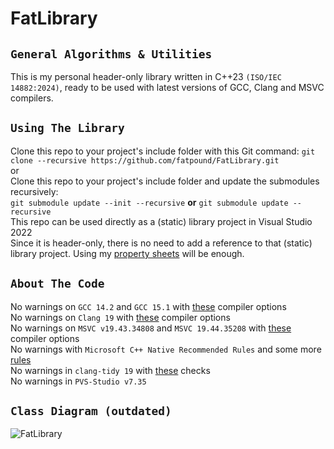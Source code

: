 # FatLibrary

`General Algorithms & Utilities`
--------------------------------
This is my personal header-only library written in C++23 `(ISO/IEC 14882:2024)`, ready to be used with latest versions of GCC, Clang and MSVC compilers.

`Using The Library`
-------------------
Clone this repo to your project's include folder with this Git command: `git clone --recursive https://github.com/fatpound/FatLibrary.git`\
or\
Clone this repo to your project's include folder and update the submodules recursively:\
`git submodule update --init --recursive` **or** `git submodule update --recursive
`\
This repo can be used directly as a (static) library project in Visual Studio 2022\
Since it is header-only, there is no need to add a reference to that (static) library project. Using my [property sheets](https://github.com/fatpound/FatProps) will be enough.

`About The Code`
----------------
No warnings on `GCC 14.2` and `GCC 15.1` with [these](https://github.com/fatpound/CxxMade/blob/main/CompileOptions.cmake#L17-L56) compiler options\
No warnings on `Clang 19` with [these](https://github.com/fatpound/CxxMade/blob/main/CompileOptions.cmake#L58-L101) compiler options\
No warnings on `MSVC v19.43.34808` and `MSVC 19.44.35208` with [these](https://github.com/fatpound/CxxMade/blob/main/CompileOptions.cmake#L132-L209) compiler options\
No warnings with `Microsoft C++ Native Recommended Rules` and some more [rules](https://github.com/fatpound/FatLibrary/blob/main/_misc/FatRules.ruleset)\
No warnings in `clang-tidy 19` with [these](https://github.com/fatpound/CxxMade/blob/main/.clang-tidy) checks\
No warnings in `PVS-Studio v7.35`

`Class Diagram (outdated)`
--------------------------
![FatLibrary](https://github.com/user-attachments/assets/8ad721e9-1bb9-4d4e-a1db-6aec472766eb)
